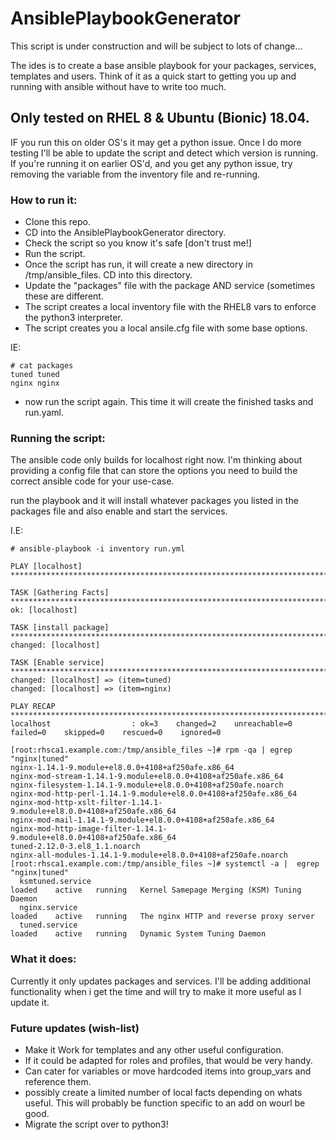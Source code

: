# AnsiblePlaybookGenerator
This script is under construction and will be subject to lots of change...

The ides is to create a base ansible playbook for your packages, services, templates and users. Think of it as a quick start to getting you up and running with ansible without have to write too much.

## Only tested on RHEL 8 & Ubuntu (Bionic) 18.04.
IF you run this on older OS's it may get a python issue. Once I do more testing I'll be able to update the script and detect which version is running. If you're running it on earlier OS'd, and you get any python issue, try removing the variable from the inventory file and re-running.

### How to run it:
 * Clone this repo.
 * CD into the AnsiblePlaybookGenerator directory.
 * Check the script so you know it's safe [don't trust me!]
 * Run the script.
 * Once the script has run, it will create a new directory in /tmp/ansible_files. CD into this directory.
 * Update the "packages" file with the package AND service (sometimes these are different.
 * The script creates a local inventory file with the RHEL8 vars to enforce the python3 interpreter.
 * The script creates you a local ansile.cfg file with some base options.

IE:
````
# cat packages
tuned tuned
nginx nginx
````
 * now run the script again. This time it will create the finished tasks and run.yaml.
 
### Running the script:
The ansible code only builds for localhost right now. I'm thinking about providing a config file that can store the options you need to build the correct ansible code for your use-case.

run the playbook and it will install whatever packages you listed in the packages file and also enable and start the services.

I.E:
````
# ansible-playbook -i inventory run.yml

PLAY [localhost] *********************************************************************************************

TASK [Gathering Facts] ***************************************************************************************
ok: [localhost]

TASK [install package] ***************************************************************************************
changed: [localhost]

TASK [Enable service] ****************************************************************************************
changed: [localhost] => (item=tuned)
changed: [localhost] => (item=nginx)

PLAY RECAP ***************************************************************************************************
localhost                  : ok=3    changed=2    unreachable=0    failed=0    skipped=0    rescued=0    ignored=0

[root:rhsca1.example.com:/tmp/ansible_files ~]# rpm -qa | egrep "nginx|tuned"
nginx-1.14.1-9.module+el8.0.0+4108+af250afe.x86_64
nginx-mod-stream-1.14.1-9.module+el8.0.0+4108+af250afe.x86_64
nginx-filesystem-1.14.1-9.module+el8.0.0+4108+af250afe.noarch
nginx-mod-http-perl-1.14.1-9.module+el8.0.0+4108+af250afe.x86_64
nginx-mod-http-xslt-filter-1.14.1-9.module+el8.0.0+4108+af250afe.x86_64
nginx-mod-mail-1.14.1-9.module+el8.0.0+4108+af250afe.x86_64
nginx-mod-http-image-filter-1.14.1-9.module+el8.0.0+4108+af250afe.x86_64
tuned-2.12.0-3.el8_1.1.noarch
nginx-all-modules-1.14.1-9.module+el8.0.0+4108+af250afe.noarch
[root:rhsca1.example.com:/tmp/ansible_files ~]# systemctl -a |  egrep "nginx|tuned"
  ksmtuned.service                                                                                               loaded    active   running   Kernel Samepage Merging (KSM) Tuning Daemon                                   
  nginx.service                                                                                                  loaded    active   running   The nginx HTTP and reverse proxy server                                       
  tuned.service                                                                                                  loaded    active   running   Dynamic System Tuning Daemon                                                  
````

### What it does:
Currently it only updates packages and services. I'll be adding additional functionality when i get the time and will try to make it more useful as I update it.

### Future updates (wish-list)

 * Make it Work for templates and any other useful configuration.
 * If it could be adapted for roles and profiles, that would be very handy.
 * Can cater for variables or move hardcoded items into group_vars and reference them.
 * possibly create a limited number of local facts depending on whats useful. This will probably be function specific to an add on wourl be good.
 * Migrate the script over to python3!

